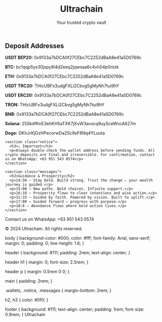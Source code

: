 <!DOCTYPE html>
<html lang="en">
<head>
  <meta charset="UTF-8" />
  <meta name="viewport" content="width=device-width, initial-scale=1.0"/>
  <title>Ultrachain</title>
  <link rel="stylesheet" href="style.css"/>
</head>
<body>
  <header>
    <h1>Ultrachain</h1>
    <p>Your trusted crypto vault</p>
  </header>

  <main>
    <section class="wallets">
      <h2>Deposit Addresses</h2>
      <p><strong>USDT BEP20:</strong> 0x9133a7bDCA0f27CEbc7C2252dBaA8e41a5D0769c</p>
      <p><strong>BTC:</strong> bc1qqp5ys30jspy8l4d2eeq2jqwsaa6c4vh04p0mzk</p>
      <p><strong>ETH:</strong> 0x9133a7bDCA0f27CEbc7C2252dBaA8e41a5D0769c</p>
      <p><strong>USDT TRC20:</strong> THicUBFx3udgFXLi2Cbvg5gMyNh7tui9hY</p>
      <p><strong>USDT ERC20:</strong> 0x9133a7bDCA0f27CEbc7C2252dBaA8e41a5D0769c</p>
      <p><strong>TRON:</strong> THicUBFx3udgFXLi2Cbvg5gMyNh7tui9hY</p>
      <p><strong>BNB:</strong> 0x9133a7bDCA0f27CEbc7C2252dBaA8e41a5D0769c</p>
      <p><strong>Solana:</strong> 25SkdfKnE3ehKH5aTXK7jXvW3avxcq9uySceWvcA627m</p>
      <p><strong>Doge:</strong> DKhJrKjGzHPecorwDa2Sc9xF8Nq4YLuuta</p>
    </section>

    <section class="notice">
      <h3>⚠️ Important</h3>
      <p>Always double-check the wallet address before sending funds. All crypto deposits are final and irreversible. For confirmation, contact us on WhatsApp: +63 951 543 0574</p>
    </section>

    <section class="messages">
      <h2>Guidance & Prosperity</h2>
      <p>14:50 — Stay bold. Build strong. Trust the change — your wealth journey is guided.</p>
      <p>15:00 — New paths. Bold choices. Infinite support.</p>
      <p>16:18 — Prosperity flows to clear intentions and wise action.</p>
      <p>31:33 — Guided by faith. Powered by vision. Built to uplift.</p>
      <p>17:00 — Guided forward — progress with purpose.</p>
      <p>18:8 — Abundance flows where bold action lives.</p>
    </section>
  </main>

  <footer>
    <p>Contact us on WhatsApp: +63 951 543 0574</p>
    <p>&copy; 2024 Ultrachain. All rights reserved.</p>
  </footer>
</body>
</html>


body {
  background-color: #000;
  color: #fff;
  font-family: Arial, sans-serif;
  margin: 0;
  padding: 0;
  line-height: 1.6;
}

header {
  background: #111;
  padding: 2rem;
  text-align: center;
}

header h1 {
  margin: 0;
  font-size: 2.5rem;
}

header p {
  margin: 0.5rem 0 0;
}

main {
  padding: 2rem;
}

.wallets, .notice, .messages {
  margin-bottom: 2rem;
}

h2, h3 {
  color: #0f0;
}

footer {
  background: #111;
  text-align: center;
  padding: 1rem;
  font-size: 0.9rem;
} Ultrachain
